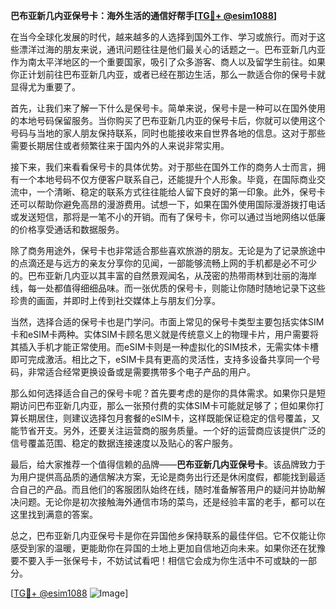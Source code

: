 **巴布亚新几内亚保号卡：海外生活的通信好帮手[[TG💪+ @esim1088](https://t.me/s/esim1088)]**

在当今全球化发展的时代，越来越多的人选择到国外工作、学习或旅行。而对于这些漂洋过海的朋友来说，通讯问题往往是他们最关心的话题之一。巴布亚新几内亚作为南太平洋地区的一个重要国家，吸引了众多游客、商人以及留学生前往。如果你正计划前往巴布亚新几内亚，或者已经在那边生活，那么一款适合你的保号卡就显得尤为重要了。

首先，让我们来了解一下什么是保号卡。简单来说，保号卡是一种可以在国外使用的本地号码保留服务。当你购买了巴布亚新几内亚的保号卡后，你就可以使用这个号码与当地的家人朋友保持联系，同时也能接收来自世界各地的信息。这对于那些需要长期居住或者频繁往来于国内外的人来说非常实用。

接下来，我们来看看保号卡的具体优势。对于那些在国外工作的商务人士而言，拥有一个本地号码不仅方便客户联系自己，还能提升个人形象。毕竟，在国际商业交流中，一个清晰、稳定的联系方式往往能给人留下良好的第一印象。此外，保号卡还可以帮助你避免高昂的漫游费用。试想一下，如果在国外使用国际漫游拨打电话或发送短信，那将是一笔不小的开销。而有了保号卡，你可以通过当地网络以低廉的价格享受通话和数据服务。

除了商务用途外，保号卡也非常适合那些喜欢旅游的朋友。无论是为了记录旅途中的点滴还是与远方的亲友分享你的见闻，一部能够流畅上网的手机都是必不可少的。巴布亚新几内亚以其丰富的自然景观闻名，从茂密的热带雨林到壮丽的海岸线，每一处都值得细细品味。而一张优质的保号卡，则能让你随时随地记录下这些珍贵的画面，并即时上传到社交媒体上与朋友们分享。

当然，选择合适的保号卡也是门学问。市面上常见的保号卡类型主要包括实体SIM卡和eSIM卡两种。实体SIM卡顾名思义就是传统意义上的物理卡片，用户需要将其插入手机才能正常使用。而eSIM卡则是一种虚拟化的SIM技术，无需实体卡槽即可完成激活。相比之下，eSIM卡具有更高的灵活性，支持多设备共享同一个号码，非常适合经常更换设备或是需要携带多个电子产品的用户。

那么如何选择适合自己的保号卡呢？首先要考虑的是你的具体需求。如果你只是短期访问巴布亚新几内亚，那么一张预付费的实体SIM卡可能就足够了；但如果你打算长期居住，则建议选择包月套餐的eSIM卡，这样既能保证稳定的信号覆盖，又能节省开支。另外，还要关注运营商的服务质量。一个好的运营商应该提供广泛的信号覆盖范围、稳定的数据连接速度以及贴心的客户服务。

最后，给大家推荐一个值得信赖的品牌——**巴布亚新几内亚保号卡**。该品牌致力于为用户提供高品质的通信解决方案，无论是商务出行还是休闲度假，都能找到最适合自己的产品。而且他们的客服团队始终在线，随时准备解答用户的疑问并协助解决问题。无论你是初次接触海外通信市场的菜鸟，还是经验丰富的老手，都可以在这里找到满意的答案。

总之，巴布亚新几内亚保号卡是你在异国他乡保持联系的最佳伴侣。它不仅能让你感受到家的温暖，更能助你在异国的土地上更加自信地迈向未来。如果你还在犹豫要不要入手一张保号卡，不妨试试看吧！相信它会成为你生活中不可或缺的一部分。

[[TG💪+ @esim1088](https://t.me/s/esim1088) ![Image](https://i.postimg.cc/4NQfJmqS/Snipaste-2025-05-13-00-14-12.png)]
